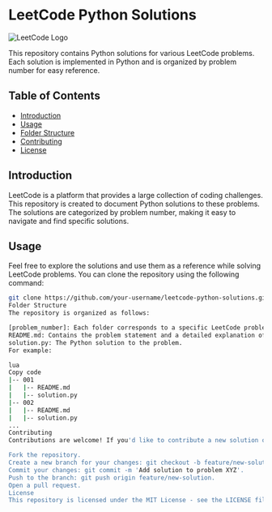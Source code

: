 # LeetCode Python Solutions

![LeetCode Logo](https://leetcode.com/static/images/LeetCode_logo.png)

This repository contains Python solutions for various LeetCode problems. Each solution is implemented in Python and is organized by problem number for easy reference.

## Table of Contents

- [Introduction](#introduction)
- [Usage](#usage)
- [Folder Structure](#folder-structure)
- [Contributing](#contributing)
- [License](#license)

## Introduction

LeetCode is a platform that provides a large collection of coding challenges. This repository is created to document Python solutions to these problems. The solutions are categorized by problem number, making it easy to navigate and find specific solutions.

## Usage

Feel free to explore the solutions and use them as a reference while solving LeetCode problems. You can clone the repository using the following command:

```bash
git clone https://github.com/your-username/leetcode-python-solutions.git    ```
Folder Structure
The repository is organized as follows:

[problem_number]: Each folder corresponds to a specific LeetCode problem number.
README.md: Contains the problem statement and a detailed explanation of the solution.
solution.py: The Python solution to the problem.
For example:

lua
Copy code
|-- 001
|   |-- README.md
|   |-- solution.py
|-- 002
|   |-- README.md
|   |-- solution.py
...
Contributing
Contributions are welcome! If you'd like to contribute a new solution or improve an existing one, please follow these steps:

Fork the repository.
Create a new branch for your changes: git checkout -b feature/new-solution.
Commit your changes: git commit -m 'Add solution to problem XYZ'.
Push to the branch: git push origin feature/new-solution.
Open a pull request.
License
This repository is licensed under the MIT License - see the LICENSE file for details.